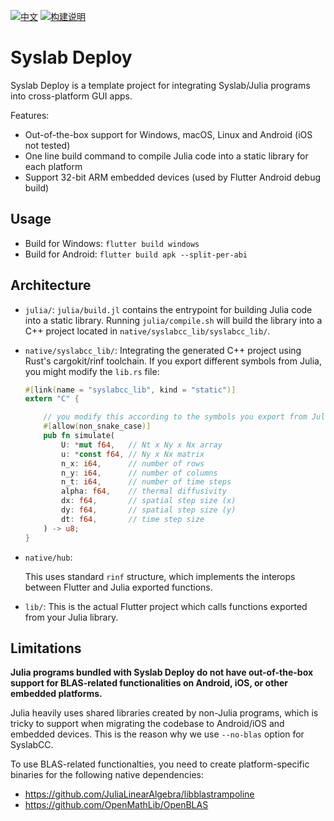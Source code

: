 
[![中文](https://img.shields.io/badge/中文-README-orange.svg)](https://github.com/Suzhou-Tongyuan/syslab-deploy/blob/main/README.zh_CN.md) [![构建说明](https://img.shields.io/badge/中文-构建说明-blue.svg)](https://github.com/Suzhou-Tongyuan/syslab-deploy/blob/main/STEP.zh_CN.md)

# Syslab Deploy

Syslab Deploy is a template project for integrating Syslab/Julia programs into
cross-platform GUI apps.

Features:

- Out-of-the-box support for Windows, macOS, Linux and Android (iOS not tested)
- One line build command to compile Julia code into a static library for each
  platform
- Support 32-bit ARM embedded devices (used by Flutter Android debug build)

## Usage

- Build for Windows: `flutter build windows`
- Build for Android: `flutter build apk --split-per-abi`

## Architecture

- `julia/`: `julia/build.jl` contains the entrypoint for building Julia code
  into a static library. Running `julia/compile.sh` will build the library into a C++ project located in `native/syslabcc_lib/syslabcc_lib/`.

- `native/syslabcc_lib/`: Integrating the generated C++ project using Rust's
  cargokit/rinf toolchain. If you export different symbols from Julia, you might
  modify the `lib.rs` file:

  ```rust
  #[link(name = "syslabcc_lib", kind = "static")]
  extern "C" {

      // you modify this according to the symbols you export from Julia
      #[allow(non_snake_case)]
      pub fn simulate(
          U: *mut f64,   // Nt x Ny x Nx array
          u: *const f64, // Ny x Nx matrix
          n_x: i64,      // number of rows
          n_y: i64,      // number of columns
          n_t: i64,      // number of time steps
          alpha: f64,    // thermal diffusivity
          dx: f64,       // spatial step size (x)
          dy: f64,       // spatial step size (y)
          dt: f64,       // time step size
      ) -> u8;
  }
  ```

- `native/hub`:

  This uses standard `rinf` structure, which implements the interops between
  Flutter and Julia exported functions.

- `lib/`: This is the actual Flutter project which calls functions exported from
  your Julia library.

## Limitations

**Julia programs bundled with Syslab Deploy do not have out-of-the-box support for BLAS-related functionalities on Android, iOS, or other embedded platforms.**

Julia heavily uses shared libraries created by non-Julia programs, which is tricky to support when migrating the codebase to Android/iOS and embedded devices. This is the reason why we use `--no-blas` option for SyslabCC.

To use BLAS-related functionalties, you need to create platform-specific binaries for the following native dependencies:

- https://github.com/JuliaLinearAlgebra/libblastrampoline
- https://github.com/OpenMathLib/OpenBLAS